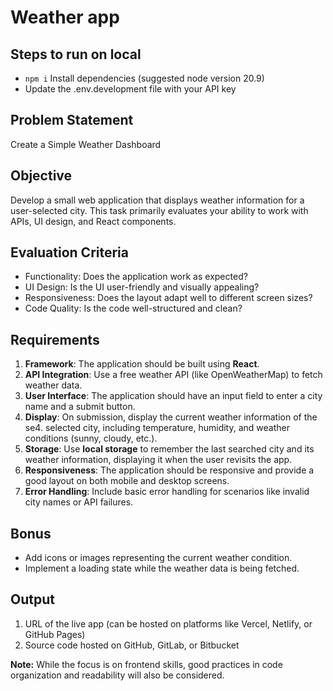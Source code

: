 # Weather app

## Steps to run on local

- `npm i` Install dependencies (suggested node version 20.9)
- Update the .env.development file with your API key

## **Problem Statement**

Create a Simple Weather Dashboard

## **Objective**

Develop a small web application that displays weather information for a user-selected city. This task primarily evaluates your ability to work with APIs, UI design, and React components.

## **Evaluation Criteria**

- Functionality: Does the application work as expected?
- UI Design: Is the UI user-friendly and visually appealing?
- Responsiveness: Does the layout adapt well to different screen sizes?
- Code Quality: Is the code well-structured and clean?

## **Requirements**

1. **Framework**: The application should be built using **React**.
2. **API Integration**: Use a free weather API (like OpenWeatherMap) to fetch weather data.
3. **User Interface**: The application should have an input field to enter a city name and a submit button.
4. **Display**: On submission, display the current weather information of the se4. selected city, including temperature, humidity, and weather conditions (sunny, cloudy, etc.).
5. **Storage**: Use **local storage** to remember the last searched city and its weather information, displaying it when the user revisits the app.
6. **Responsiveness**: The application should be responsive and provide a good layout on both mobile and desktop screens.
7. **Error Handling**: Include basic error handling for scenarios like invalid city names or API failures.

## Bonus

- Add icons or images representing the current weather condition.
- Implement a loading state while the weather data is being fetched.

## **Output**

1. URL of the live app (can be hosted on platforms like Vercel, Netlify, or GitHub Pages)
2. Source code hosted on GitHub, GitLab, or Bitbucket

**Note:** While the focus is on frontend skills, good practices in code organization and readability will also be considered.
